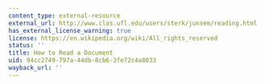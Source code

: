 ```yaml
---
content_type: external-resource
external_url: http://www.clas.ufl.edu/users/sterk/junsem/reading.html
has_external_license_warning: true
license: https://en.wikipedia.org/wiki/All_rights_reserved
status: ''
title: How to Read a Document
uid: 94cc2749-797a-44db-8cb6-3fe72c4a8033
wayback_url: ''
---
```

